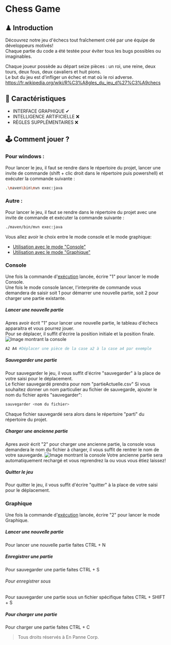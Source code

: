 # Chess Game

## ♟ Introduction

Découvrez notre jeu d'échecs tout fraîchement créé par une équipe de développeurs motivés!  
Chaque partie du code a été testée pour éviter tous les bugs possibles ou imaginables.

Chaque joueur possède au départ seize pièces : un roi, une reine, deux tours, deux fous, deux cavaliers et huit pions.  
Le but du jeu est d'infliger un échec et mat où le roi adverse.
https://fr.wikipedia.org/wiki/R%C3%A8gles_du_jeu_d%27%C3%A9checs

## 🔨 Caractéristiques

- INTERFACE GRAPHIQUE ✔
- INTELLIGENCE ARTIFICIELLE ❌
- RÈGLES SUPPLÉMENTAIRES ❌

## 🕹 Comment jouer ?

### Pour windows :
Pour lancer le jeu, il faut se rendre dans le répertoire du projet, lancer une invite de commande (shift + clic droit dans le répertoire puis powershell) et exécuter la commande suivante :
```bash
.\maven\bin\mvn exec:java
```

### Autre :
Pour lancer le jeu, il faut se rendre dans le répertoire du projet avec une invite de commande et exécuter la commande suivante :
```bash
./maven/bin/mvn exec:java
```

Vous allez avoir le choix entre le mode console et le mode graphique:

* [Utilisation avec le mode "Console"](#console)
* [Utilisation avec le mode "Graphique"](#graphique)

### Console

Une fois la commande d'[exécution](#-comment-jouer) lancée, écrire "1" pour lancer le mode Console.  
Une fois le mode console lancer, l'interprète de commande vous demandera de saisir soit 1 pour démarrer une nouvelle partie, soit 2 pour charger une partie existante.  

##### Lancer une nouvelle partie
Apres avoir écrit "1" pour lancer une nouvelle partie, le tableau d'échecs apparaitra et vous pourrez jouer.  
Pour se déplacer, il suffit d'écrire la position initiale et la position finale.
![Image montrant la console](https://cdn.discordapp.com/attachments/685203840282394720/716938571574935562/unknown.png "Image montrant la console")
```bash
A2 A4 #Déplacer une pièce de la case a2 à la case a4 par exemple
```

##### Sauvegarder une partie
Pour sauvegarder le jeu, il vous suffit d'écrire "sauvegarder" à la place de votre saisi pour le déplacement.  
Le fichier sauvegardé prendra pour nom "partieActuelle.csv"
Si vous souhaitez donner un nom particulier au fichier de sauvegarde, ajouter le nom du fichier après "sauvegarder":
```bash
sauvegarder <nom du fichier>
```
Chaque fichier sauvegardé sera alors dans le répertoire "parti" du répertoire du projet.

##### Charger une ancienne partie
Apres avoir écrit "2" pour charger une ancienne partie, la console vous demandera le nom du fichier à charger, il vous suffit de rentrer le nom de votre sauvegarde.
![Image montrant la console](https://nsa40.casimages.com/img/2020/05/26/200526073557307707.png "Image montrant la console")
Votre ancienne partie sera automatiquement rechargé et vous reprendrez la ou vous vous êtiez laissez!

##### Quitter le jeu
Pour quitter le jeu, il vous suffit d'écrire "quitter" à la place de votre saisi pour le déplacement.

### Graphique
Une fois la commande d'[exécution](#-comment-jouer) lancée, écrire "2" pour lancer le mode Graphique.

##### Lancer une nouvelle partie
Pour lancer une nouvelle partie faites CTRL + N

##### Enregistrer une partie
Pour sauvegarder une partie faites CTRL + S

###### Pour enregistrer sous
Pour sauvegarder une partie sous un fichier spécifique faites CTRL + SHIFT + S

##### Pour charger une partie
Pour charger une partie faites CTRL + C

> Tous droits réservés à En Panne Corp.